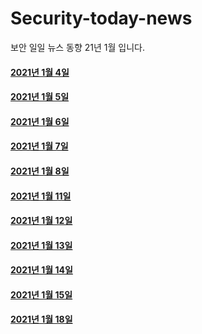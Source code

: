 # Security-today-news
보안 일일 뉴스 동향 21년 1월 입니다.  


#### [2021년 1월 4일](https://github.com/black9/Security-today-news/blob/main/2021.01/210104-SecNews.md)  
  

#### [2021년 1월 5일](https://github.com/black9/Security-today-news/blob/main/2021.01/210105-SecNews.md)  
  

#### [2021년 1월 6일](https://github.com/black9/Security-today-news/blob/main/2021.01/210106-SecNews.md)  
  
  
#### [2021년 1월 7일](https://github.com/black9/Security-today-news/blob/main/2021.01/210107-SecNews.md)  


#### [2021년 1월 8일](https://github.com/black9/Security-today-news/blob/main/2021.01/210108-SecNews.md) 


#### [2021년 1월 11일](https://github.com/black9/Security-today-news/blob/main/2021.01/210111-SecNews.md)   
  
  
#### [2021년 1월 12일](https://github.com/black9/Security-today-news/blob/main/2021.01/210112-SecNews.md) 
  
  
#### [2021년 1월 13일](https://github.com/black9/Security-today-news/blob/main/2021.01/210113-SecNews.md) 
  
  
#### [2021년 1월 14일](https://github.com/black9/Security-today-news/blob/main/2021.01/210114-SecNews.md) 
  
  
#### [2021년 1월 15일](https://github.com/black9/Security-today-news/blob/main/2021.01/210115-SecNews.md) 
  

#### [2021년 1월 18일](https://github.com/black9/Security-today-news/blob/main/2021.01/210118-SecNews.md) 

